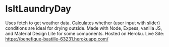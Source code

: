 # IsItLaundryDay
Uses fetch to get weather data. Calculates whether (user input with slider) conditions are ideal for drying outside. Made with Node, Expess, vanilla JS, and Material Design Lite for some components. Hosted on Heroku.
Live Site: https://benefique-bastille-63231.herokuapp.com/
